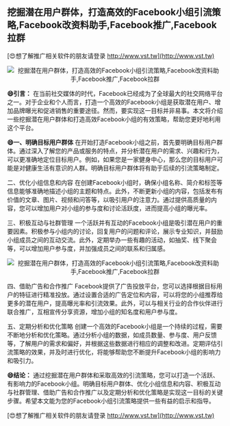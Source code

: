 ## **挖掘潜在用户群体，打造高效的Facebook小组引流策略,Facebook改资料助手,Facebook推广,Facebook拉群**

[😍想了解推广相关软件的朋友请登录 http://www.vst.tw](http://www.vst.tw)

 <center><img src="https://vst.tw/MP4/tuiguang/png/7.png" alt="挖掘潜在用户群体，打造高效的Facebook小组引流策略,Facebook改资料助手,Facebook推广,Facebook拉群"></center>

**😄引言：**
在当前社交媒体的时代，Facebook已经成为了全球最大的社交网络平台之一。对于企业和个人而言，打造一个高效的Facebook小组是获取潜在用户、增加品牌曝光和促进销售的重要途径。然而，要实现这一目标并非易事。本文将介绍一些挖掘潜在用户群体和打造高效Facebook小组的有效策略，帮助您更好地利用这个平台。

**😄一、明确目标用户群体**
在开始打造Facebook小组之前，首先要明确目标用户群体。通过深入了解您的产品或服务的特点，并分析潜在用户的需求、兴趣和行为，可以更准确地定位目标用户。例如，如果您是一家健身中心，那么您的目标用户可能是对健康生活有意识的人群。明确目标用户群体将有助于后续的引流策略制定。

二、优化小组信息和内容
在创建Facebook小组时，确保小组名称、简介和标签等信息能够准确地描述小组的主题和特点。此外，不断更新小组的内容，包括发布有价值的文章、图片、视频和问答等，以吸引用户的注意力。通过提供高质量的内容，您可以增加用户对小组的参与度和讨论活跃度，进而提高小组的曝光率。

三、积极互动与社群管理
一个活跃并有互动的Facebook小组是吸引潜在用户的重要因素。积极参与小组内的讨论，回复用户的问题和评论，展示专业知识，并鼓励小组成员之间的互动交流。此外，定期举办一些有趣的活动，如抽奖、线下聚会等，可以增加用户参与度，并加强成员之间的联系和归属感。

 <center><img src="https://vst.tw/MP4/tuiguang/png/1.png" alt="挖掘潜在用户群体，打造高效的Facebook小组引流策略,Facebook改资料助手,Facebook推广,Facebook拉群"></center>

四、借助广告和合作推广
Facebook提供了广告投放平台，您可以选择根据目标用户的特征进行精准投放。通过设置合适的广告定位和内容，可以将您的小组推荐给更多的潜在用户，提高曝光率和引流效果。此外，可以与相关行业的合作伙伴进行联合推广，互相宣传分享资源，增加小组的知名度和用户参与度。

五、定期分析和优化策略
创建一个高效的Facebook小组是一个持续的过程，需要不断地分析和优化策略。通过分析小组的数据，如成员数量、参与度、用户反馈等，了解用户的需求和偏好，并根据这些数据进行相应的调整和改进。定期评估引流策略的效果，并及时进行优化，将能够帮助您不断提升Facebook小组的影响力和吸引力。

**😄结论：**
通过挖掘潜在用户群体和采取高效的引流策略，您可以打造一个活跃、有影响力的Facebook小组。明确目标用户群体、优化小组信息和内容、积极互动与社群管理、借助广告和合作推广以及定期分析和优化策略是实现这一目标的关键步骤。希望本文能为您的Facebook小组引流策略提供一些有益的启示和指导。

[😍想了解推广相关软件的朋友请登录 http://www.vst.tw](http://www.vst.tw)



